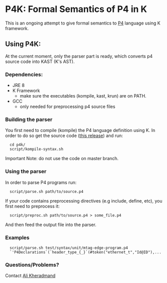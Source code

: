 # P4K: Formal Semantics of P4 in K

This is an ongoing attempt to give formal semantics to  [P4](http://p4.org/) language using K framework.

## Using P4K:

At the current moment, only the parser part is ready, which converts p4 source code into KAST (K's AST).

### Dependencies:
- JRE 8
- K Framework
  + make sure the executables (kompile, kast, krun) are on PATH.
- GCC
  + only needed for preprocessing p4 source files

### Building the parser

You first need to compile (kompile) the P4 language definition using K. 
In order to do so get the source code ([this release](https://github.com/kframework/p4-semantics/releases)) and run:
```
  cd p4k/
  script/kompile-syntax.sh
```
Important Note: do not use the code on master branch. 

### Using the parser

In order to parse P4 programs run:

```
  script/parse.sh path/to/source.p4
```

If your code contains preprocessing directives (e.g include, define, etc), you first need to preprocess it:
```
  script/preproc.sh path/to/source.p4 > some_file.p4
```

And then feed the output file into the parser.


### Examples

```
  script/parse.sh test/syntax/unit/mtag-edge-program.p4
  `'P4Declarations`(`header_type_{_}`(#token("ethernet_t","Id@ID"),...
```

### Questions/Problems?

Contact [Ali Kheradmand](kheradm2@illinois.edu) 